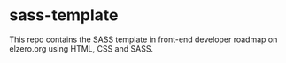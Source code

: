 # sass-template
This repo contains the SASS template in front-end developer roadmap on elzero.org using HTML, CSS and SASS.
